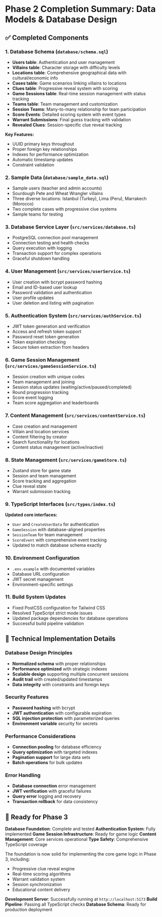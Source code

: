 # Phase 2 Completion Summary: Data Models & Database Design

## ✅ Completed Components

### 1. Database Schema (`database/schema.sql`)
- **Users table**: Authentication and user management
- **Villains table**: Character storage with difficulty levels
- **Locations table**: Comprehensive geographical data with cultural/economic info
- **Cases table**: Game scenarios linking villains to locations
- **Clues table**: Progressive reveal system with scoring
- **Game Sessions table**: Real-time session management with status tracking
- **Teams table**: Team management and customization
- **Session Teams**: Many-to-many relationship for team participation
- **Score Events**: Detailed scoring system with event types
- **Warrant Submissions**: Final guess tracking with validation
- **Revealed Clues**: Session-specific clue reveal tracking

**Key Features:**
- UUID primary keys throughout
- Proper foreign key relationships
- Indexes for performance optimization
- Automatic timestamp updates
- Constraint validation

### 2. Sample Data (`database/sample_data.sql`)
- Sample users (teacher and admin accounts)
- Sourdough Pete and Wheat Wrangler villains
- Three diverse locations: Istanbul (Turkey), Lima (Peru), Marrakech (Morocco)
- Two complete cases with progressive clue systems
- Sample teams for testing

### 3. Database Service Layer (`src/services/database.ts`)
- PostgreSQL connection pool management
- Connection testing and health checks
- Query execution with logging
- Transaction support for complex operations
- Graceful shutdown handling

### 4. User Management (`src/services/userService.ts`)
- User creation with bcrypt password hashing
- Email and ID-based user lookup
- Password validation and authentication
- User profile updates
- User deletion and listing with pagination

### 5. Authentication System (`src/services/authService.ts`)
- JWT token generation and verification
- Access and refresh token support
- Password reset token generation
- Token expiration checking
- Secure token extraction from headers

### 6. Game Session Management (`src/services/gameSessionService.ts`)
- Session creation with unique codes
- Team management and joining
- Session status updates (waiting/active/paused/completed)
- Round progression tracking
- Score event logging
- Team score aggregation and leaderboards

### 7. Content Management (`src/services/contentService.ts`)
- Case creation and management
- Villain and location services
- Content filtering by creator
- Search functionality for locations
- Content status management (active/inactive)

### 8. State Management (`src/services/gameStore.ts`)
- Zustand store for game state
- Session and team management
- Score tracking and aggregation
- Clue reveal state
- Warrant submission tracking

### 9. TypeScript Interfaces (`src/types/index.ts`)
**Updated core interfaces:**
- `User` and `CreateUserData` for authentication
- `GameSession` with database-aligned properties
- `SessionTeam` for team management
- `ScoreEvent` with comprehensive event tracking
- Updated to match database schema exactly

### 10. Environment Configuration
- `.env.example` with documented variables
- Database URL configuration
- JWT secret management
- Environment-specific settings

### 11. Build System Updates
- Fixed PostCSS configuration for Tailwind CSS
- Resolved TypeScript strict mode issues
- Updated package dependencies for database operations
- Successful build pipeline validation

## 🔧 Technical Implementation Details

### Database Design Principles
- **Normalized schema** with proper relationships
- **Performance optimized** with strategic indexes
- **Scalable design** supporting multiple concurrent sessions
- **Audit trail** with created/updated timestamps
- **Data integrity** with constraints and foreign keys

### Security Features
- **Password hashing** with bcrypt
- **JWT authentication** with configurable expiration
- **SQL injection protection** with parameterized queries
- **Environment variable** security for secrets

### Performance Considerations
- **Connection pooling** for database efficiency
- **Query optimization** with targeted indexes
- **Pagination support** for large data sets
- **Batch operations** for bulk updates

### Error Handling
- **Database connection** error management
- **JWT verification** with graceful failures
- **Query error** logging and recovery
- **Transaction rollback** for data consistency

## 🚀 Ready for Phase 3

**Database Foundation**: Complete and tested
**Authentication System**: Fully implemented
**Game Session Infrastructure**: Ready for game logic
**Content Management**: Core services operational
**Type Safety**: Comprehensive TypeScript coverage

The foundation is now solid for implementing the core game logic in Phase 3, including:
- Progressive clue reveal engine
- Real-time scoring algorithms
- Warrant validation system
- Session synchronization
- Educational content delivery

**Development Server**: Successfully running at `http://localhost:5173`
**Build Pipeline**: Passing all TypeScript checks
**Database Schema**: Ready for production deployment